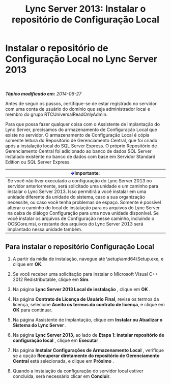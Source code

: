 ﻿---
title: 'Lync Server 2013: Instalar o repositório de Configuração Local'
TOCTitle: Instalar o repositório de Configuração Local
ms:assetid: b563030d-d338-411f-9611-28d5eb4b3238
ms:mtpsurl: https://technet.microsoft.com/pt-br/library/Gg412874(v=OCS.15)
ms:contentKeyID: 49307857
ms.date: 05/19/2016
mtps_version: v=OCS.15
ms.translationtype: HT
---

# Instalar o repositório de Configuração Local no Lync Server 2013

 

_**Tópico modificado em:** 2014-06-27_

Antes de seguir os passos, certifique-se de estar registrado no servidor com uma conta de usuário do domínio que seja administrador local e membro do grupo RTCUniversalReadOnlyAdmin.

Para que possa fazer qualquer coisa com o Assistente de Implantação do Lync Server, precisamos do armazenamento de Configuração Local que existe no servidor. O armazenamento de Configuração Local é cópia somente leitura do Repositório de Gerenciamento Central, que foi criado após a instalação local do SQL Server Express. O próprio Repositório de Gerenciamento Central foi adicionado ao banco de dados SQL Server instalado existente no banco de dados com base em Servidor Standard Edition ou SQL Server Express.

<table>
<thead>
<tr class="header">
<th><img src="images/Gg425939.important(OCS.15).gif" title="important" alt="important" />Importante:</th>
</tr>
</thead>
<tbody>
<tr class="odd">
<td>Se você não tiver executado a configuração do Lync Server 2013 no servidor anteriormente, será solicitado uma unidade e um caminho para instalar o Lync Server 2013. Isso permitirá a você instalar em uma unidade diferente da unidade do sistema, caso a sua organização necessite, ou caso você tenha problemas de espaço. Somente é possível alterar o caminho do local de instalação para os arquivos do Lync Server na caixa de diálogo Configuração para uma nova unidade disponível. Se você instalar os arquivos de Configuração nesse caminho, incluindo o OCSCore.msi, o restante dos arquivos do Lync Server 2013 será implantado nessa unidade também.</td>
</tr>
</tbody>
</table>


## Para instalar o repositório Configuração Local

1.  A partir da mídia de instalação, navegue até \\setup\\amd64\\Setup.exe, e clique em **OK**.

2.  Se você receber uma solicitação para instalar o Microsoft Visual C++ 2012 Redistributable, clique em **Sim**.

3.  Na página **Lync Server 2013 Local de instalação** , clique em **OK** .

4.  Na página **Contrato de Licença de Usuário Final**, revise os termos da licença, selecione **Aceito os termos do contrato de licença**, e clique em **OK** para continuar.

5.  Na página Assistente de Implantação, clique em **Instalar ou Atualizar o Sistema do Lync Server** .

6.  Na página **Lync Server 2013**, ao lado de **Etapa 1: instalar repositório de configuração local** , clique em **Executar** .

7.  Na página **Instalar Configurações de Armazenamento Local** , verifique se a opção **Recuperar diretamente do repositório de Gerenciamento Central** está selecionada, e clique em **Próximo** .

8.  Quando a instalação da configuração do servidor local estiver concluída, será necessário clicar em **Concluir**.

